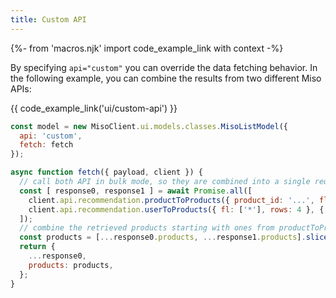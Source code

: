 ```yaml
---
title: Custom API
---
```


{%- from 'macros.njk' import code_example_link with context -%}

By specifying `api="custom"` you can override the data fetching behavior. In the following example, you can combine the results from two different Miso APIs:

{{ code_example_link('ui/custom-api') }}

```js
const model = new MisoClient.ui.models.classes.MisoListModel({
  api: 'custom',
  fetch: fetch
});

async function fetch({ payload, client }) {
  // call both API in bulk mode, so they are combined into a single request
  const [ response0, response1 ] = await Promise.all([
    client.api.recommendation.productToProducts({ product_id: '...', fl: ['*'], rows: 4 }, { bulk: true }),
    client.api.recommendation.userToProducts({ fl: ['*'], rows: 4 }, { bulk: true })
  ]);
  // combine the retrieved products starting with ones from productToProducts() with list size trimmed to 4
  const products = [...response0.products, ...response1.products].slice(0, 4);
  return {
    ...response0,
    products: products,
  };
}
```
